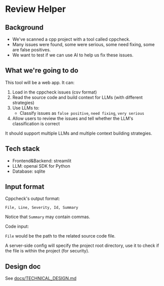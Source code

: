 # Review Helper

## Background

- We've scanned a cpp project with a tool called cppcheck.
- Many issues were found, some were serious, some need fixing, some are false positives.
- We want to test if we can use AI to help us fix these issues.

## What we're going to do

This tool will be a web app. It can:

1. Load in the cppcheck issues (csv format)
2. Read the source code and build context for LLMs (with different strategies)
3. Use LLMs to:
   - Classify issues as `false positive`, `need fixing`, `very serious`
4. Allow users to review the issues and tell whether the LLM's classification is correct

It should support multiple LLMs and multiple context building strategies.

## Tech stack

- Frontend&Backend: streamlit
- LLM: openai SDK for Python
- Database: sqlite

## Input format

Cppcheck's output format:

`File, Line, Severity, Id, Summary`

Notice that `Summary` may contain commas.

Code input:

`File` would be the path to the related source code file.

A server-side config will specify the project root directory, use it to check if the file is within the project (for security).

## Design doc

See [docs/TECHNICAL_DESIGN.md](docs/TECHNICAL_DESIGN.md)


